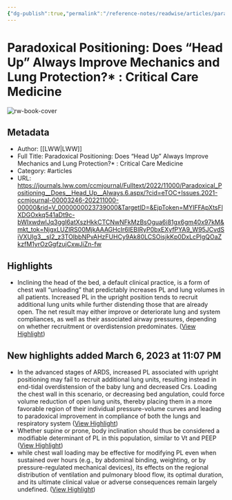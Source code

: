 ```yaml
---
{"dg-publish":true,"permalink":"/reference-notes/readwise/articles/paradoxical-positioning-does-head-up-always-improve-mechanics-and-lung-protection-critical-care-medicine/"}
---
```


# Paradoxical Positioning: Does “Head Up” Always Improve Mechanics and Lung Protection?* : Critical Care Medicine

![rw-book-cover](https://images.journals.lww.com/ccmjournal/SocialThumb.00003246-202211000-00006.F1.jpeg)

## Metadata
- Author: [[LWW\|LWW]]
- Full Title: Paradoxical Positioning: Does “Head Up” Always Improve Mechanics and Lung Protection?* : Critical Care Medicine
- Category: #articles
- URL: https://journals.lww.com/ccmjournal/Fulltext/2022/11000/Paradoxical_Positioning__Does__Head_Up__Always.6.aspx/?cid=eTOC+Issues.2021-ccmjournal-00003246-202211000-00000&rid=V_0000000023739000&TargetID=&EjpToken=MYIFFApXtsFlXDGOxkq541aDt9c-bWIxwdwlJq3ggI6atXszHkkCTCNwNFkMzBsOgua6i81gx6gm40x97kM&mkt_tok=NjgxLUZIRS00MjkAAAGHcIr6IEBIRyP0bxEXyfPYA9_W95JCvdSiVXUIg3__sI2_z3TOlbbNPvAHzFUHCy9Ak80LCSOisjkKp0DxLcPIgQOaZkzfM1yrOzGgfzujCxwJiZn-fw

## Highlights
- Inclining the head of the bed, a default clinical practice, is a form of chest wall “unloading” that predictably increases PL and lung volumes in all patients. Increased PL in the upright position tends to recruit additional lung units while further distending those that are already open. The net result may either improve or deteriorate lung and system compliances, as well as their associated airway pressures, depending on whether recruitment or overdistension predominates. ([View Highlight](https://read.readwise.io/read/01gp61nfjrrhc1y5s1a62tvfyc))
## New highlights added March 6, 2023 at 11:07 PM
- In the advanced stages of ARDS, increased PL associated with upright positioning may fail to recruit additional lung units, resulting instead in end-tidal overdistension of the baby lung and decreased Crs. Loading the chest wall in this scenario, or decreasing bed angulation, could force volume reduction of open lung units, thereby placing them in a more favorable region of their individual pressure-volume curves and leading to paradoxical improvement in compliance of both the lungs and respiratory system ([View Highlight](https://read.readwise.io/read/01gpz560hwmy5gcsd91eascm9g))
- Whether supine or prone, body inclination should thus be considered a modifiable determinant of PL in this population, similar to Vt and PEEP ([View Highlight](https://read.readwise.io/read/01gpz57xjy1sx4x0498zjr4sg4))
- while chest wall loading may be effective for modifying PL even when sustained over hours (e.g., by abdominal binding, weighting, or by pressure-regulated mechanical devices), its effects on the regional distribution of ventilation and pulmonary blood flow, its optimal duration, and its ultimate clinical value or adverse consequences remain largely undefined. ([View Highlight](https://read.readwise.io/read/01gpz594ytbrwsp183phqmhsvw))
